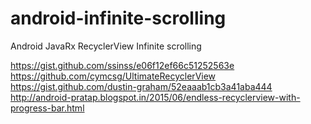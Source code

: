 # android-infinite-scrolling
Android JavaRx RecyclerView Infinite scrolling


https://gist.github.com/ssinss/e06f12ef66c51252563e
https://github.com/cymcsg/UltimateRecyclerView
https://gist.github.com/dustin-graham/52eaaab1cb3a41aba444
http://android-pratap.blogspot.in/2015/06/endless-recyclerview-with-progress-bar.html